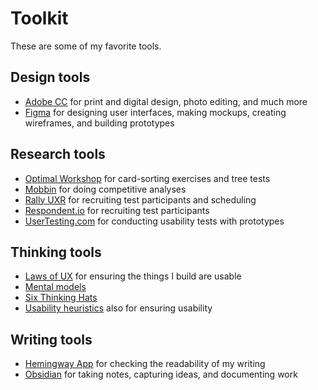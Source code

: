 # Toolkit
These are some of my favorite tools.

## Design tools
- [Adobe CC](https://www.adobe.com/creativecloud.html) for print and digital design, photo editing, and much more
- [Figma](https://www.figma.com/) for designing user interfaces, making mockups, creating wireframes, and building prototypes

## Research tools
- [Optimal Workshop](https://www.optimalworkshop.com/) for card-sorting exercises and tree tests
- [Mobbin](https://mobbin.com/) for doing competitive analyses
- [Rally UXR](https://www.rallyuxr.com/) for recruiting test participants and scheduling
- [Respondent.io](https://www.respondent.io/) for recruiting test participants
- [UserTesting.com](https://www.usertesting.com/) for conducting usability tests with prototypes

## Thinking tools
- [Laws of UX](https://lawsofux.com/) for ensuring the things I build are usable
- [Mental models](https://fs.blog/mental-models/) 
- [Six Thinking Hats](https://www.debonogroup.com/services/core-programs/six-thinking-hats/)
- [Usability heuristics](https://www.nngroup.com/articles/ten-usability-heuristics/) also for ensuring usability

## Writing tools
- [Hemingway App](https://hemingwayapp.com/) for checking the readability of my writing
- [Obsidian](https://obsidian.md/) for taking notes, capturing ideas, and documenting work